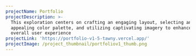 ```yaml
---
projectName: Portfolio
projectDescription: >-
  This exploration centers on crafting an engaging layout, selecting an
  appealing color palette, and utilizing captivating imagery to enhance the
  overall user experience
projectLink: 'https://portfolio-v1-5-tawny.vercel.app/'
projectImage: /project_thumbnail/portfoliov1_thumb.png
---
```


